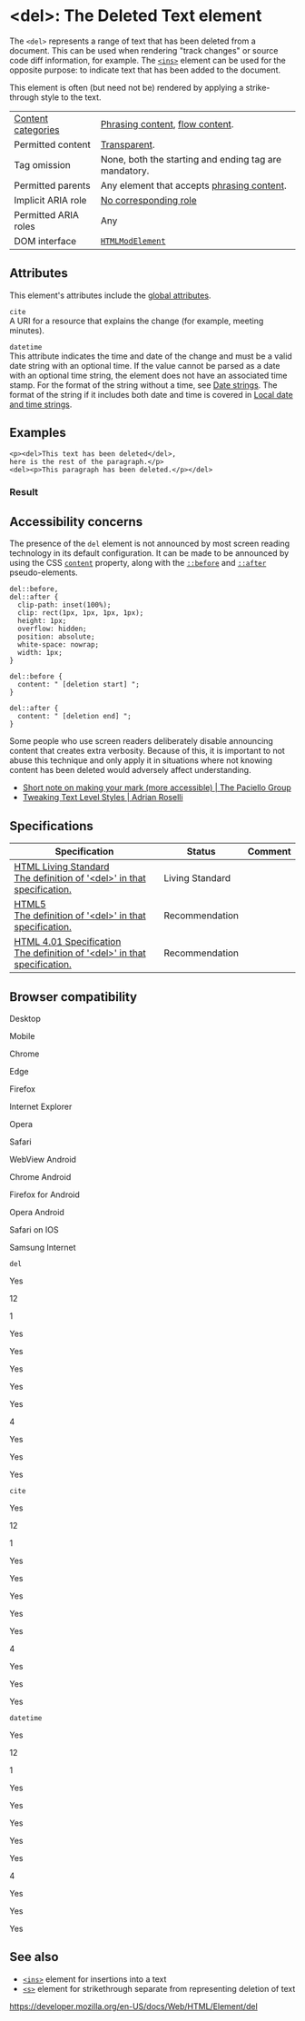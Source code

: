 &lt;del&gt;: The Deleted Text element
=====================================

The `<del>` represents a range of text that has been deleted from a document. This can be used when rendering "track changes" or source code diff information, for example. The [`<ins>`](ins) element can be used for the opposite purpose: to indicate text that has been added to the document.

This element is often (but need not be) rendered by applying a strike-through style to the text.

<table><tbody><tr class="odd"><td><a href="https://developer.mozilla.org/en-US/docs/Web/Guide/HTML/Content_categories">Content categories</a></td><td><a href="https://developer.mozilla.org/en-US/docs/Web/Guide/HTML/Content_categories#phrasing_content">Phrasing content</a>, <a href="https://developer.mozilla.org/en-US/docs/Web/Guide/HTML/Content_categories#flow_content">flow content</a>.</td></tr><tr class="even"><td>Permitted content</td><td><a href="https://developer.mozilla.org/en-US/docs/Web/Guide/HTML/Content_categories#transparent_content_model">Transparent</a>.</td></tr><tr class="odd"><td>Tag omission</td><td>None, both the starting and ending tag are mandatory.</td></tr><tr class="even"><td>Permitted parents</td><td>Any element that accepts <a href="https://developer.mozilla.org/en-US/docs/Web/Guide/HTML/Content_categories#phrasing_content">phrasing content</a>.</td></tr><tr class="odd"><td>Implicit ARIA role</td><td><a href="https://www.w3.org/TR/html-aria/#dfn-no-corresponding-role">No corresponding role</a></td></tr><tr class="even"><td>Permitted ARIA roles</td><td>Any</td></tr><tr class="odd"><td>DOM interface</td><td><a href="https://developer.mozilla.org/en-US/docs/Web/API/HTMLModElement"><code>HTMLModElement</code></a></td></tr></tbody></table>

Attributes
----------

This element's attributes include the [global attributes](../global_attributes).

`cite`  
A URI for a resource that explains the change (for example, meeting minutes).

`datetime`  
This attribute indicates the time and date of the change and must be a valid date string with an optional time. If the value cannot be parsed as a date with an optional time string, the element does not have an associated time stamp. For the format of the string without a time, see [Date strings](../date_and_time_formats#date_strings). The format of the string if it includes both date and time is covered in [Local date and time strings](../date_and_time_formats#local_date_and_time_strings).

Examples
--------

    <p><del>This text has been deleted</del>,
    here is the rest of the paragraph.</p>
    <del><p>This paragraph has been deleted.</p></del>

### Result

Accessibility concerns
----------------------

The presence of the `del` element is not announced by most screen reading technology in its default configuration. It can be made to be announced by using the CSS [`content`](https://developer.mozilla.org/en-US/docs/Web/CSS/content) property, along with the [`::before`](https://developer.mozilla.org/en-US/docs/Web/CSS/::before) and [`::after`](https://developer.mozilla.org/en-US/docs/Web/CSS/::after) pseudo-elements.

    del::before,
    del::after {
      clip-path: inset(100%);
      clip: rect(1px, 1px, 1px, 1px);
      height: 1px;
      overflow: hidden;
      position: absolute;
      white-space: nowrap;
      width: 1px;
    }

    del::before {
      content: " [deletion start] ";
    }

    del::after {
      content: " [deletion end] ";
    }

Some people who use screen readers deliberately disable announcing content that creates extra verbosity. Because of this, it is important to not abuse this technique and only apply it in situations where not knowing content has been deleted would adversely affect understanding.

-   [Short note on making your mark (more accessible) | The Paciello Group](https://developer.paciellogroup.com/blog/2017/12/short-note-on-making-your-mark-more-accessible/)
-   [Tweaking Text Level Styles | Adrian Roselli](https://adrianroselli.com/2017/12/tweaking-text-level-styles.html)

Specifications
--------------

<table><thead><tr class="header"><th>Specification</th><th>Status</th><th>Comment</th></tr></thead><tbody><tr class="odd"><td><a href="https://html.spec.whatwg.org/multipage/edits.html#the-del-element">HTML Living Standard<br />
<span class="small">The definition of '&lt;del&gt;' in that specification.</span></a></td><td><span class="spec-living">Living Standard</span></td><td></td></tr><tr class="even"><td><a href="https://www.w3.org/TR/html52/edits.html#the-del-element">HTML5<br />
<span class="small">The definition of '&lt;del&gt;' in that specification.</span></a></td><td><span class="spec-rec">Recommendation</span></td><td></td></tr><tr class="odd"><td><a href="https://www.w3.org/TR/html401/struct/text.html#h-9.4">HTML 4.01 Specification<br />
<span class="small">The definition of '&lt;del&gt;' in that specification.</span></a></td><td><span class="spec-rec">Recommendation</span></td><td></td></tr></tbody></table>

Browser compatibility
---------------------

Desktop

Mobile

Chrome

Edge

Firefox

Internet Explorer

Opera

Safari

WebView Android

Chrome Android

Firefox for Android

Opera Android

Safari on IOS

Samsung Internet

`del`

Yes

12

1

Yes

Yes

Yes

Yes

Yes

4

Yes

Yes

Yes

`cite`

Yes

12

1

Yes

Yes

Yes

Yes

Yes

4

Yes

Yes

Yes

`datetime`

Yes

12

1

Yes

Yes

Yes

Yes

Yes

4

Yes

Yes

Yes

See also
--------

-   [`<ins>`](ins) element for insertions into a text
-   [`<s>`](s) element for strikethrough separate from representing deletion of text

<a href="https://developer.mozilla.org/en-US/docs/Web/HTML/Element/del" class="_attribution-link">https://developer.mozilla.org/en-US/docs/Web/HTML/Element/del</a>
